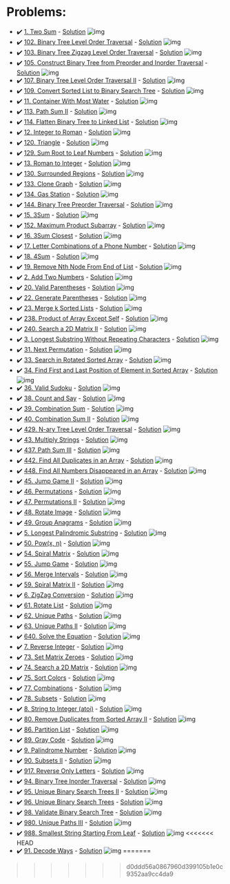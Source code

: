 # Problems:
- ✔️ [1. Two Sum](https://leetcode.com/problems/two-sum/) - [Solution](https://github.com/AntonAsmirko/Algorithms/blob/main/letcode/F.go) ![img](https://img.shields.io/badge/Go-00ADD8?style=for-the-badge&logo=go&logoColor=white)
- ✔️ [102. Binary Tree Level Order Traversal](https://leetcode.com/problems/binary-tree-level-order-traversal/) - [Solution](https://github.com/AntonAsmirko/Algorithms/blob/main/letcode/102.go) ![img](https://img.shields.io/badge/Go-00ADD8?style=for-the-badge&logo=go&logoColor=white)
- ✔️ [103. Binary Tree Zigzag Level Order Traversal](https://leetcode.com/problems/binary-tree-zigzag-level-order-traversal/) - [Solution](https://github.com/AntonAsmirko/Algorithms/blob/main/letcode/103.go) ![img](https://img.shields.io/badge/Go-00ADD8?style=for-the-badge&logo=go&logoColor=white)
- ✔️ [105. Construct Binary Tree from Preorder and Inorder Traversal](https://leetcode.com/problems/construct-binary-tree-from-preorder-and-inorder-traversal/) - [Solution](https://github.com/AntonAsmirko/Algorithms/blob/main/letcode/105.go) ![img](https://img.shields.io/badge/Go-00ADD8?style=for-the-badge&logo=go&logoColor=white)
- ✔️ [107. Binary Tree Level Order Traversal II](https://leetcode.com/problems/binary-tree-level-order-traversal-ii/) - [Solution](https://github.com/AntonAsmirko/Algorithms/blob/main/letcode/107.go) ![img](https://img.shields.io/badge/Go-00ADD8?style=for-the-badge&logo=go&logoColor=white)
- ✔️ [109. Convert Sorted List to Binary Search Tree](https://leetcode.com/problems/convert-sorted-list-to-binary-search-tree/) - [Solution](https://github.com/AntonAsmirko/Algorithms/blob/main/letcode/109.go) ![img](https://img.shields.io/badge/Go-00ADD8?style=for-the-badge&logo=go&logoColor=white)
- ✔️ [11. Container With Most Water](https://leetcode.com/problems/container-with-most-water/) - [Solution](https://github.com/AntonAsmirko/Algorithms/blob/main/letcode/Q.go) ![img](https://img.shields.io/badge/Go-00ADD8?style=for-the-badge&logo=go&logoColor=white)
- ✔️ [113. Path Sum II](https://leetcode.com/problems/path-sum-ii/) - [Solution](https://github.com/AntonAsmirko/Algorithms/blob/main/letcode/113.go) ![img](https://img.shields.io/badge/Go-00ADD8?style=for-the-badge&logo=go&logoColor=white)
- ✔️ [114. Flatten Binary Tree to Linked List](https://leetcode.com/problems/flatten-binary-tree-to-linked-list/) - [Solution](https://github.com/AntonAsmirko/Algorithms/blob/main/letcode/114.go) ![img](https://img.shields.io/badge/Go-00ADD8?style=for-the-badge&logo=go&logoColor=white)
- ✔️ [12. Integer to Roman](https://leetcode.com/problems/integer-to-roman/) - [Solution](https://github.com/AntonAsmirko/Algorithms/blob/main/letcode/E.go) ![img](https://img.shields.io/badge/Go-00ADD8?style=for-the-badge&logo=go&logoColor=white)
- ✔️ [120. Triangle](https://leetcode.com/problems/triangle/) - [Solution](https://github.com/AntonAsmirko/Algorithms/blob/main/letcode/120.go) ![img](https://img.shields.io/badge/Go-00ADD8?style=for-the-badge&logo=go&logoColor=white)
- ✔️ [129. Sum Root to Leaf Numbers](https://leetcode.com/problems/sum-root-to-leaf-numbers/) - [Solution](https://github.com/AntonAsmirko/Algorithms/blob/main/letcode/129.java) ![img](https://img.shields.io/badge/Java-ED8B00?style=for-the-badge&logo=java&logoColor=white)
- ✔️ [13. Roman to Integer](https://leetcode.com/problems/roman-to-integer/) - [Solution](https://github.com/AntonAsmirko/Algorithms/blob/main/letcode/I.go) ![img](https://img.shields.io/badge/Go-00ADD8?style=for-the-badge&logo=go&logoColor=white)
- ✔️ [130. Surrounded Regions](https://leetcode.com/problems/surrounded-regions/) - [Solution](https://github.com/AntonAsmirko/Algorithms/blob/main/letcode/130.go) ![img](https://img.shields.io/badge/Go-00ADD8?style=for-the-badge&logo=go&logoColor=white)
- ✔️ [133. Clone Graph](https://leetcode.com/problems/clone-graph/) - [Solution](https://github.com/AntonAsmirko/Algorithms/blob/main/letcode/X.go) ![img](https://img.shields.io/badge/Go-00ADD8?style=for-the-badge&logo=go&logoColor=white)
- ✔️ [134. Gas Station](https://leetcode.com/problems/gas-station/) - [Solution](https://github.com/AntonAsmirko/Algorithms/blob/main/letcode/134.go) ![img](https://img.shields.io/badge/Go-00ADD8?style=for-the-badge&logo=go&logoColor=white)
- ✔️ [144. Binary Tree Preorder Traversal](https://leetcode.com/problems/binary-tree-preorder-traversal/) - [Solution](https://github.com/AntonAsmirko/Algorithms/blob/main/letcode/144.go) ![img](https://img.shields.io/badge/Go-00ADD8?style=for-the-badge&logo=go&logoColor=white)
- ✔️ [15. 3Sum](https://leetcode.com/problems/3sum/) - [Solution](https://github.com/AntonAsmirko/Algorithms/blob/main/letcode/15.go) ![img](https://img.shields.io/badge/Go-00ADD8?style=for-the-badge&logo=go&logoColor=white)
- ✔️ [152. Maximum Product Subarray](https://leetcode.com/problems/maximum-product-subarray/) - [Solution](https://github.com/AntonAsmirko/Algorithms/blob/main/letcode/152.go) ![img](https://img.shields.io/badge/Go-00ADD8?style=for-the-badge&logo=go&logoColor=white)
- ✔️ [16. 3Sum Closest](https://leetcode.com/problems/3sum-closest/) - [Solution](https://github.com/AntonAsmirko/Algorithms/blob/main/letcode/16.go) ![img](https://img.shields.io/badge/Go-00ADD8?style=for-the-badge&logo=go&logoColor=white)
- ✔️ [17. Letter Combinations of a Phone Number](https://leetcode.com/problems/letter-combinations-of-a-phone-number/) - [Solution](https://github.com/AntonAsmirko/Algorithms/blob/main/letcode/N.go) ![img](https://img.shields.io/badge/Go-00ADD8?style=for-the-badge&logo=go&logoColor=white)
- ✔️ [18. 4Sum](https://leetcode.com/problems/4sum/) - [Solution](https://github.com/AntonAsmirko/Algorithms/blob/main/letcode/18.java) ![img](https://img.shields.io/badge/Java-ED8B00?style=for-the-badge&logo=java&logoColor=white)
- ✔️ [19. Remove Nth Node From End of List](https://leetcode.com/problems/remove-nth-node-from-end-of-list/) - [Solution](https://github.com/AntonAsmirko/Algorithms/blob/main/letcode/L.go) ![img](https://img.shields.io/badge/Go-00ADD8?style=for-the-badge&logo=go&logoColor=white)
- ✔️ [2. Add Two Numbers](https://leetcode.com/problems/add-two-numbers/) - [Solution](https://github.com/AntonAsmirko/Algorithms/blob/main/letcode/A.go) ![img](https://img.shields.io/badge/Go-00ADD8?style=for-the-badge&logo=go&logoColor=white)
- ✔️ [20. Valid Parentheses](https://leetcode.com/problems/valid-parentheses/) - [Solution](https://github.com/AntonAsmirko/Algorithms/blob/main/letcode/J.go) ![img](https://img.shields.io/badge/Go-00ADD8?style=for-the-badge&logo=go&logoColor=white)
- ✔️ [22. Generate Parentheses](https://leetcode.com/problems/generate-parentheses/) - [Solution](https://github.com/AntonAsmirko/Algorithms/blob/main/letcode/M.go) ![img](https://img.shields.io/badge/Go-00ADD8?style=for-the-badge&logo=go&logoColor=white)
- ✔️ [23. Merge k Sorted Lists](https://leetcode.com/problems/merge-k-sorted-lists/) - [Solution](https://github.com/AntonAsmirko/Algorithms/blob/main/letcode/P.go) ![img](https://img.shields.io/badge/Go-00ADD8?style=for-the-badge&logo=go&logoColor=white)
- ✔️ [238. Product of Array Except Self](https://leetcode.com/problems/product-of-array-except-self/) - [Solution](https://github.com/AntonAsmirko/Algorithms/blob/main/letcode/238.go) ![img](https://img.shields.io/badge/Go-00ADD8?style=for-the-badge&logo=go&logoColor=white)
- ✔️ [240. Search a 2D Matrix II](https://leetcode.com/problems/search-a-2d-matrix-ii/) - [Solution](https://github.com/AntonAsmirko/Algorithms/blob/main/letcode/240.java) ![img](https://img.shields.io/badge/Java-ED8B00?style=for-the-badge&logo=java&logoColor=white)
- ✔️ [3. Longest Substring Without Repeating Characters](https://leetcode.com/problems/longest-substring-without-repeating-characters/) - [Solution](https://github.com/AntonAsmirko/Algorithms/blob/main/letcode/B.go) ![img](https://img.shields.io/badge/Go-00ADD8?style=for-the-badge&logo=go&logoColor=white)
- ✔️ [31. Next Permutation](https://leetcode.com/problems/next-permutation/) - [Solution](https://github.com/AntonAsmirko/Algorithms/blob/main/letcode/31.go) ![img](https://img.shields.io/badge/Go-00ADD8?style=for-the-badge&logo=go&logoColor=white)
- ✔️ [33. Search in Rotated Sorted Array](https://leetcode.com/problems/search-in-rotated-sorted-array/) - [Solution](https://github.com/AntonAsmirko/Algorithms/blob/main/letcode/Y.go) ![img](https://img.shields.io/badge/Go-00ADD8?style=for-the-badge&logo=go&logoColor=white)
- ✔️ [34. Find First and Last Position of Element in Sorted Array](https://leetcode.com/problems/find-first-and-last-position-of-element-in-sorted-array/) - [Solution](https://github.com/AntonAsmirko/Algorithms/blob/main/letcode/Z.go) ![img](https://img.shields.io/badge/Go-00ADD8?style=for-the-badge&logo=go&logoColor=white)
- ✔️ [36. Valid Sudoku](https://leetcode.com/problems/valid-sudoku/) - [Solution](https://github.com/AntonAsmirko/Algorithms/blob/main/letcode/36.go) ![img](https://img.shields.io/badge/Go-00ADD8?style=for-the-badge&logo=go&logoColor=white)
- ✔️ [38. Count and Say](https://leetcode.com/problems/count-and-say/) - [Solution](https://github.com/AntonAsmirko/Algorithms/blob/main/letcode/38.go) ![img](https://img.shields.io/badge/Go-00ADD8?style=for-the-badge&logo=go&logoColor=white)
- ✔️ [39. Combination Sum](https://leetcode.com/problems/combination-sum/) - [Solution](https://github.com/AntonAsmirko/Algorithms/blob/main/letcode/39.go) ![img](https://img.shields.io/badge/Go-00ADD8?style=for-the-badge&logo=go&logoColor=white)
- ✔️ [40. Combination Sum II](https://leetcode.com/problems/combination-sum-ii/) - [Solution](https://github.com/AntonAsmirko/Algorithms/blob/main/letcode/40.go) ![img](https://img.shields.io/badge/Go-00ADD8?style=for-the-badge&logo=go&logoColor=white)
- ✔️ [429. N-ary Tree Level Order Traversal](https://leetcode.com/problems/n-ary-tree-level-order-traversal/) - [Solution](https://github.com/AntonAsmirko/Algorithms/blob/main/letcode/429.go) ![img](https://img.shields.io/badge/Go-00ADD8?style=for-the-badge&logo=go&logoColor=white)
- ✔️ [43. Multiply Strings](https://leetcode.com/problems/multiply-strings/) - [Solution](https://github.com/AntonAsmirko/Algorithms/blob/main/letcode/43.go) ![img](https://img.shields.io/badge/Go-00ADD8?style=for-the-badge&logo=go&logoColor=white)
- ✔️ [437. Path Sum III](https://leetcode.com/problems/path-sum-iii/) - [Solution](https://github.com/AntonAsmirko/Algorithms/blob/main/letcode/437.go) ![img](https://img.shields.io/badge/Go-00ADD8?style=for-the-badge&logo=go&logoColor=white)
- ✔️ [442. Find All Duplicates in an Array](https://leetcode.com/problems/find-all-duplicates-in-an-array/) - [Solution](https://github.com/AntonAsmirko/Algorithms/blob/main/letcode/442.go) ![img](https://img.shields.io/badge/Go-00ADD8?style=for-the-badge&logo=go&logoColor=white)
- ✔️ [448. Find All Numbers Disappeared in an Array](https://leetcode.com/problems/find-all-numbers-disappeared-in-an-array/) - [Solution](https://github.com/AntonAsmirko/Algorithms/blob/main/letcode/448.go) ![img](https://img.shields.io/badge/Go-00ADD8?style=for-the-badge&logo=go&logoColor=white)
- ✔️ [45. Jump Game II](https://leetcode.com/problems/jump-game-ii/) - [Solution](https://github.com/AntonAsmirko/Algorithms/blob/main/letcode/45.go) ![img](https://img.shields.io/badge/Go-00ADD8?style=for-the-badge&logo=go&logoColor=white)
- ✔️ [46. Permutations](https://leetcode.com/problems/permutations/) - [Solution](https://github.com/AntonAsmirko/Algorithms/blob/main/letcode/46.go) ![img](https://img.shields.io/badge/Go-00ADD8?style=for-the-badge&logo=go&logoColor=white)
- ✔️ [47. Permutations II](https://leetcode.com/problems/permutations-ii/) - [Solution](https://github.com/AntonAsmirko/Algorithms/blob/main/letcode/47.go) ![img](https://img.shields.io/badge/Go-00ADD8?style=for-the-badge&logo=go&logoColor=white)
- ✔️ [48. Rotate Image](https://leetcode.com/problems/rotate-image/) - [Solution](https://github.com/AntonAsmirko/Algorithms/blob/main/letcode/V.go) ![img](https://img.shields.io/badge/Go-00ADD8?style=for-the-badge&logo=go&logoColor=white)
- ✔️ [49. Group Anagrams](https://leetcode.com/problems/group-anagrams/) - [Solution](https://github.com/AntonAsmirko/Algorithms/blob/main/letcode/49.go) ![img](https://img.shields.io/badge/Go-00ADD8?style=for-the-badge&logo=go&logoColor=white)
- ✔️ [5. Longest Palindromic Substring](https://leetcode.com/problems/longest-palindromic-substring/) - [Solution](https://github.com/AntonAsmirko/Algorithms/blob/main/letcode/K.go) ![img](https://img.shields.io/badge/Go-00ADD8?style=for-the-badge&logo=go&logoColor=white)
- ✔️ [50. Pow(x, n)](https://leetcode.com/problems/powx-n/) - [Solution](https://github.com/AntonAsmirko/Algorithms/blob/main/letcode/U.go) ![img](https://img.shields.io/badge/Go-00ADD8?style=for-the-badge&logo=go&logoColor=white)
- ✔️ [54. Spiral Matrix](https://leetcode.com/problems/spiral-matrix/) - [Solution](https://github.com/AntonAsmirko/Algorithms/blob/main/letcode/54.go) ![img](https://img.shields.io/badge/Go-00ADD8?style=for-the-badge&logo=go&logoColor=white)
- ✔️ [55. Jump Game](https://leetcode.com/problems/jump-game/) - [Solution](https://github.com/AntonAsmirko/Algorithms/blob/main/letcode/55.go) ![img](https://img.shields.io/badge/Go-00ADD8?style=for-the-badge&logo=go&logoColor=white)
- ✔️ [56. Merge Intervals](https://leetcode.com/problems/merge-intervals/) - [Solution](https://github.com/AntonAsmirko/Algorithms/blob/main/letcode/56.go) ![img](https://img.shields.io/badge/Go-00ADD8?style=for-the-badge&logo=go&logoColor=white)
- ✔️ [59. Spiral Matrix II](https://leetcode.com/problems/spiral-matrix-ii/) - [Solution](https://github.com/AntonAsmirko/Algorithms/blob/main/letcode/59.go) ![img](https://img.shields.io/badge/Go-00ADD8?style=for-the-badge&logo=go&logoColor=white)
- ✔️ [6. ZigZag Conversion](https://leetcode.com/problems/zigzag-conversion/) - [Solution](https://github.com/AntonAsmirko/Algorithms/blob/main/letcode/C.go) ![img](https://img.shields.io/badge/Go-00ADD8?style=for-the-badge&logo=go&logoColor=white)
- ✔️ [61. Rotate List](https://leetcode.com/problems/rotate-list/) - [Solution](https://github.com/AntonAsmirko/Algorithms/blob/main/letcode/61.go) ![img](https://img.shields.io/badge/Go-00ADD8?style=for-the-badge&logo=go&logoColor=white)
- ✔️ [62. Unique Paths](https://leetcode.com/problems/unique-paths/) - [Solution](https://github.com/AntonAsmirko/Algorithms/blob/main/letcode/R.go) ![img](https://img.shields.io/badge/Go-00ADD8?style=for-the-badge&logo=go&logoColor=white)
- ✔️ [63. Unique Paths II](https://leetcode.com/problems/unique-paths-ii/) - [Solution](https://github.com/AntonAsmirko/Algorithms/blob/main/letcode/S.go) ![img](https://img.shields.io/badge/Go-00ADD8?style=for-the-badge&logo=go&logoColor=white)
- ✔️ [640. Solve the Equation](https://leetcode.com/problems/solve-the-equation/) - [Solution](https://github.com/AntonAsmirko/Algorithms/blob/main/letcode/640.go) ![img](https://img.shields.io/badge/Go-00ADD8?style=for-the-badge&logo=go&logoColor=white)
- ✔️ [7. Reverse Integer](https://leetcode.com/problems/reverse-integer/) - [Solution](https://github.com/AntonAsmirko/Algorithms/blob/main/letcode/G.go) ![img](https://img.shields.io/badge/Go-00ADD8?style=for-the-badge&logo=go&logoColor=white)
- ✔️ [73. Set Matrix Zeroes](https://leetcode.com/problems/set-matrix-zeroes/) - [Solution](https://github.com/AntonAsmirko/Algorithms/blob/main/letcode/73.go) ![img](https://img.shields.io/badge/Go-00ADD8?style=for-the-badge&logo=go&logoColor=white)
- ✔️ [74. Search a 2D Matrix](https://leetcode.com/problems/search-a-2d-matrix/) - [Solution](https://github.com/AntonAsmirko/Algorithms/blob/main/letcode/74.java) ![img](https://img.shields.io/badge/Java-ED8B00?style=for-the-badge&logo=java&logoColor=white)
- ✔️ [75. Sort Colors](https://leetcode.com/problems/sort-colors/) - [Solution](https://github.com/AntonAsmirko/Algorithms/blob/main/letcode/W.go) ![img](https://img.shields.io/badge/Go-00ADD8?style=for-the-badge&logo=go&logoColor=white)
- ✔️ [77. Combinations](https://leetcode.com/problems/combinations/) - [Solution](https://github.com/AntonAsmirko/Algorithms/blob/main/letcode/77.go) ![img](https://img.shields.io/badge/Go-00ADD8?style=for-the-badge&logo=go&logoColor=white)
- ✔️ [78. Subsets](https://leetcode.com/problems/subsets/) - [Solution](https://github.com/AntonAsmirko/Algorithms/blob/main/letcode/78.go) ![img](https://img.shields.io/badge/Go-00ADD8?style=for-the-badge&logo=go&logoColor=white)
- ✔️ [8. String to Integer (atoi)](https://leetcode.com/problems/string-to-integer-atoi/) - [Solution](https://github.com/AntonAsmirko/Algorithms/blob/main/letcode/D.go) ![img](https://img.shields.io/badge/Go-00ADD8?style=for-the-badge&logo=go&logoColor=white)
- ✔️ [80. Remove Duplicates from Sorted Array II](https://leetcode.com/problems/remove-duplicates-from-sorted-array-ii/) - [Solution](https://github.com/AntonAsmirko/Algorithms/blob/main/letcode/80.go) ![img](https://img.shields.io/badge/Go-00ADD8?style=for-the-badge&logo=go&logoColor=white)
- ✔️ [86. Partition List](https://leetcode.com/problems/partition-list/) - [Solution](https://github.com/AntonAsmirko/Algorithms/blob/main/letcode/86.go) ![img](https://img.shields.io/badge/Go-00ADD8?style=for-the-badge&logo=go&logoColor=white)
- ✔️ [89. Gray Code](https://leetcode.com/problems/gray-code/) - [Solution](https://github.com/AntonAsmirko/Algorithms/blob/main/letcode/89.go) ![img](https://img.shields.io/badge/Go-00ADD8?style=for-the-badge&logo=go&logoColor=white)
- ✔️ [9. Palindrome Number](https://leetcode.com/problems/palindrome-number/) - [Solution](https://github.com/AntonAsmirko/Algorithms/blob/main/letcode/H.go) ![img](https://img.shields.io/badge/Go-00ADD8?style=for-the-badge&logo=go&logoColor=white)
- ✔️ [90. Subsets II](https://leetcode.com/problems/subsets-ii/) - [Solution](https://github.com/AntonAsmirko/Algorithms/blob/main/letcode/90.go) ![img](https://img.shields.io/badge/Go-00ADD8?style=for-the-badge&logo=go&logoColor=white)
- ✔️ [917. Reverse Only Letters](https://leetcode.com/problems/reverse-only-letters/) - [Solution](https://github.com/AntonAsmirko/Algorithms/blob/main/letcode/917.java) ![img](https://img.shields.io/badge/Java-ED8B00?style=for-the-badge&logo=java&logoColor=white)
- ✔️ [94. Binary Tree Inorder Traversal](https://leetcode.com/problems/binary-tree-inorder-traversal/) - [Solution](https://github.com/AntonAsmirko/Algorithms/blob/main/letcode/94.go) ![img](https://img.shields.io/badge/Go-00ADD8?style=for-the-badge&logo=go&logoColor=white)
- ✔️ [95. Unique Binary Search Trees II](https://leetcode.com/problems/unique-binary-search-trees-ii/) - [Solution](https://github.com/AntonAsmirko/Algorithms/blob/main/letcode/95.go) ![img](https://img.shields.io/badge/Go-00ADD8?style=for-the-badge&logo=go&logoColor=white)
- ✔️ [96. Unique Binary Search Trees](https://leetcode.com/problems/unique-binary-search-trees/) - [Solution](https://github.com/AntonAsmirko/Algorithms/blob/main/letcode/96.go) ![img](https://img.shields.io/badge/Go-00ADD8?style=for-the-badge&logo=go&logoColor=white)
- ✔️ [98. Validate Binary Search Tree](https://leetcode.com/problems/validate-binary-search-tree/) - [Solution](https://github.com/AntonAsmirko/Algorithms/blob/main/letcode/98.go) ![img](https://img.shields.io/badge/Go-00ADD8?style=for-the-badge&logo=go&logoColor=white)
- ✔️ [980. Unique Paths III](https://leetcode.com/problems/unique-paths-iii/) - [Solution](https://github.com/AntonAsmirko/Algorithms/blob/main/letcode/T.go) ![img](https://img.shields.io/badge/Go-00ADD8?style=for-the-badge&logo=go&logoColor=white)
- ✔️ [988. Smallest String Starting From Leaf](https://leetcode.com/problems/smallest-string-starting-from-leaf/) - [Solution](https://github.com/AntonAsmirko/Algorithms/blob/main/letcode/988.java) ![img](https://img.shields.io/badge/Java-ED8B00?style=for-the-badge&logo=java&logoColor=white)
<<<<<<< HEAD
- ✔️ [91. Decode Ways](https://leetcode.com/problems/decode-ways/) - [Solution](https://github.com/AntonAsmirko/Algorithms/blob/main/letcode/91.java) ![img](https://img.shields.io/badge/Java-ED8B00?style=for-the-badge&logo=java&logoColor=white)
=======
>>>>>>> d0ddd56a0867960d399105b1e0c9352aa9cc4da9
